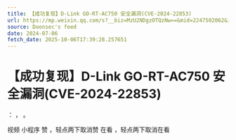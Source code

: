 ```yaml
---
title: 【成功复现】D-Link GO-RT-AC750 安全漏洞(CVE-2024-22853)
url: https://mp.weixin.qq.com/s?__biz=MzU2NDgzOTQzNw==&mid=2247502062&idx=1&sn=fd9a312a7d696cc570b19b891ac59d5b
source: Doonsec's feed
date: 2024-07-06
fetch_date: 2025-10-06T17:39:28.257651
---
```


# 【成功复现】D-Link GO-RT-AC750 安全漏洞(CVE-2024-22853)

：
，
。

视频
小程序
赞
，轻点两下取消赞
在看
，轻点两下取消在看